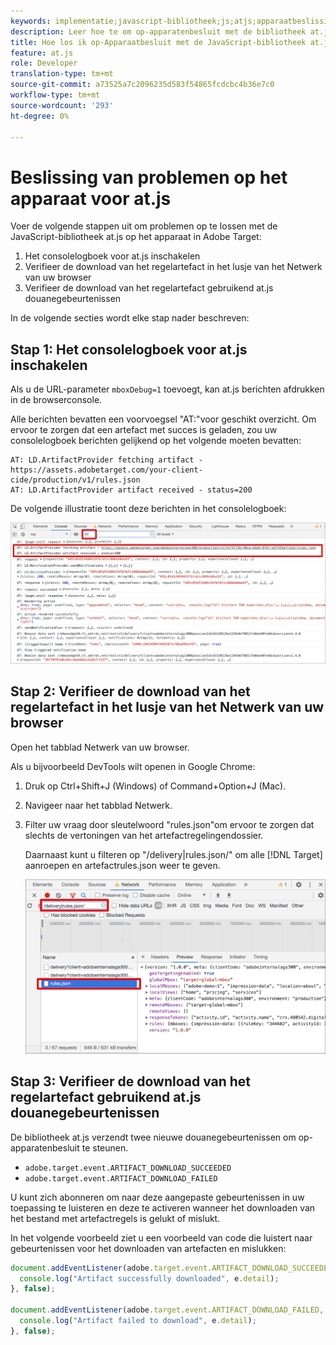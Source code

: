```yaml
---
keywords: implementatie;javascript-bibliotheek;js;atjs;apparaatbeslissingen;op apparaatbeslissingen;at.js;op apparaat;op apparaat;problemen oplossen;problemen oplossen
description: Leer hoe te om op-apparatenbesluit met de bibliotheek at.js problemen op te lossen.
title: Hoe los ik op-Apparaatbesluit met de JavaScript-bibliotheek at.js problemen op?
feature: at.js
role: Developer
translation-type: tm+mt
source-git-commit: a73525a7c2096235d583f54865fcdcbc4b36e7c0
workflow-type: tm+mt
source-wordcount: '293'
ht-degree: 0%

---
```


# Beslissing van problemen op het apparaat voor at.js

Voer de volgende stappen uit om problemen op te lossen met de JavaScript-bibliotheek at.js op het apparaat in Adobe Target:

1. Het consolelogboek voor at.js inschakelen
1. Verifieer de download van het regelartefact in het lusje van het Netwerk van uw browser
1. Verifieer de download van het regelartefact gebruikend at.js douanegebeurtenissen

In de volgende secties wordt elke stap nader beschreven:

## Stap 1: Het consolelogboek voor at.js inschakelen

Als u de URL-parameter `mboxDebug=1` toevoegt, kan at.js berichten afdrukken in de browserconsole.

Alle berichten bevatten een voorvoegsel &quot;AT:&quot;voor geschikt overzicht. Om ervoor te zorgen dat een artefact met succes is geladen, zou uw consolelogboek berichten gelijkend op het volgende moeten bevatten:

```
AT: LD.ArtifactProvider fetching artifact - https://assets.adobetarget.com/your-client-cide/production/v1/rules.json
AT: LD.ArtifactProvider artifact received - status=200
```

De volgende illustratie toont deze berichten in het consolelogboek:

![Logbestand van console met artefactberichten](/help/c-implementing-target/c-implementing-target-for-client-side-web/on-device-decisioning/assets/browser-console.png)

## Stap 2: Verifieer de download van het regelartefact in het lusje van het Netwerk van uw browser

Open het tabblad Netwerk van uw browser.

Als u bijvoorbeeld DevTools wilt openen in Google Chrome:

1. Druk op Ctrl+Shift+J (Windows) of Command+Option+J (Mac).
1. Navigeer naar het tabblad Netwerk.
1. Filter uw vraag door sleutelwoord &quot;rules.json&quot;om ervoor te zorgen dat slechts de vertoningen van het artefactregelingendossier.

   Daarnaast kunt u filteren op &quot;/delivery|rules.json/&quot; om alle [!DNL Target] aanroepen en artefactrules.json weer te geven.

   ![Het tabblad Netwerk in Google Chrome](/help/c-implementing-target/c-implementing-target-for-client-side-web/on-device-decisioning/assets/rule-json.png)

## Stap 3: Verifieer de download van het regelartefact gebruikend at.js douanegebeurtenissen

De bibliotheek at.js verzendt twee nieuwe douanegebeurtenissen om op-apparatenbesluit te steunen.

* `adobe.target.event.ARTIFACT_DOWNLOAD_SUCCEEDED`
* `adobe.target.event.ARTIFACT_DOWNLOAD_FAILED`

U kunt zich abonneren om naar deze aangepaste gebeurtenissen in uw toepassing te luisteren en deze te activeren wanneer het downloaden van het bestand met artefactregels is gelukt of mislukt.

In het volgende voorbeeld ziet u een voorbeeld van code die luistert naar gebeurtenissen voor het downloaden van artefacten en mislukken:

```javascript
document.addEventListener(adobe.target.event.ARTIFACT_DOWNLOAD_SUCCEEDED, function(e) { 
  console.log("Artifact successfully downloaded", e.detail);
}, false);

document.addEventListener(adobe.target.event.ARTIFACT_DOWNLOAD_FAILED, function(e) { 
  console.log("Artifact failed to download", e.detail);
}, false);
```
